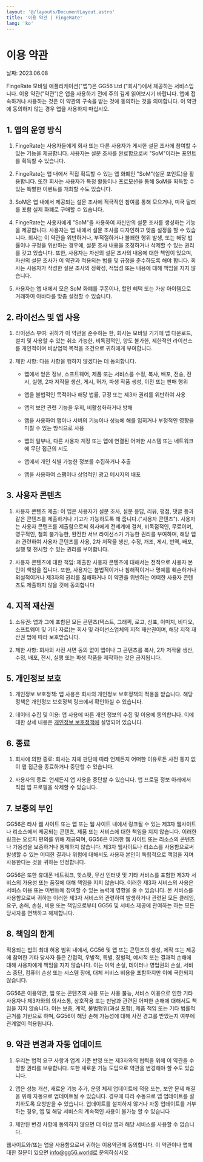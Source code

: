 ```yaml
---
layout: '@/layouts/DocumentLayout.astro'
title: '이용 약관 | FingeRate'
lang: 'ko'
---
```


# 이용 약관

날짜: <time datetime="2023-06-08">2023.06.08</time>

FingeRate 모바일 애플리케이션("앱")은 GG56 Ltd ("회사")에서 제공하는 서비스입니다. 이용 약관("약관")은 앱을 사용하기 전에 주의 깊게 읽어보시기 바랍니다. 앱에 접속하거나 사용하는 것은 이 약관의 구속을 받는 것에 동의하는 것을 의미합니다. 이 약관에 동의하지 않는 경우 앱을 사용하지 마십시오.

## 1. 앱의 운영 방식

1. FingeRate는 사용자들에게 회사 또는 다른 사용자가 게시한 설문 조사에 참여할 수 있는 기능을 제공합니다. 사용자는 설문 조사를 완료함으로써 "SoM"이라는 포인트를 획득할 수 있습니다.

1. FingeRate는 앱 내에서 직접 획득할 수 있는 앱 화폐인 "SoM"(설문 포인트)을 활용합니다. 또한 회사는 사용자가 특정 활동이나 프로모션을 통해 SoM을 획득할 수 있는 특별한 이벤트를 개최할 수도 있습니다.

1. SoM은 앱 내에서 제공되는 설문 조사에 적극적인 참여를 통해 모으거나, 미국 달러를 포함 실제 화폐로 구매할 수 있습니다.

1. FingeRate는 사용자에게 "SoM"을 사용하여 자신만의 설문 조사를 생성하는 기능을 제공합니다. 사용자는 앱 내에서 설문 조사를 디자인하고 맞춤 설정을 할 수 있습니다. 회사는 이 약관을 위반하거나, 부적절하거나 불쾌한 행위 발생, 또는 해당 법률이나 규정을 위반하는 경우에, 설문 조사 내용을 조정하거나 삭제할 수 있는 권리를 갖고 있습니다. 또한, 사용자는 자신의 설문 조사의 내용에 대한 책임이 있으며, 자신의 설문 조사가 이 약관과 적용되는 법률 및 규정을 준수하도록 해야 합니다. 회사는 사용자가 작성한 설문 조사의 정확성, 적법성 또는 내용에 대해 책임을 지지 않습니다.

1. 사용자는 앱 내에서 모은 SoM 화폐를 쿠폰이나, 할인 혜택 또는 가상 아이템으로 거래하여 아바타를 맞춤 설정할 수 있습니다.

## 2. 라이선스 및 앱 사용

1. 라이선스 부여: 귀하가 이 약관을 준수하는 한, 회사는 모바일 기기에 앱 다운로드, 설치 및 사용할 수 있는 취소 가능한, 비독점적인, 양도 불가한, 제한적인 라이선스를 개인적이며 비상업적 목적을 조건으로 귀하에게 부여합니다.

2. 제한 사항: 다음 사항을 행하지 않겠다는 데 동의합니다.

   - 앱에서 얻은 정보, 소프트웨어, 제품 또는 서비스를 수정, 복사, 배포, 전송, 전시, 실행, 2차 저작물 생산, 게시, 허가, 파생 작품 생성, 이전 또는 판매 행위

   - 앱을 불법적인 목적이나 해당 법률, 규정 또는 제3자 권리를 위반하여 사용

   - 앱의 보안 관련 기능을 우회, 비활성화하거나 방해

   - 앱을 사용하여 앱이나 서버의 기능이나 성능에 해를 입히거나 부정적인 영향을 미칠 수 있는 방식으로 사용

   - 앱의 일부나, 다른 사용자 계정 또는 앱에 연결된 어떠한 시스템 또는 네트워크에 무단 접근의 시도

   - 앱에서 개인 식별 가능한 정보를 수집하거나 추출

   - 앱을 사용하여 스팸이나 상업적인 광고 메시지의 배포

## 3. 사용자 콘텐츠

1. 사용자 콘텐츠 제출: 이 앱은 사용자가 설문 조사, 설문 응답, 리뷰, 평점, 댓글 등과 같은 콘텐츠를 제출하거나 기고가 가능하도록 해 줍니다.("사용자 콘텐츠"). 사용자는 사용자 콘텐츠를 제출함으로써 회사에게 전세계에 걸쳐, 비독점적인, 무료이며, 영구적인, 철회 불가능한, 완전한 서브 라이선스가 가능한 권리를 부여하며, 해당 앱과 관련하여 사용자 콘텐츠를 사용, 2차 저작물 생산, 수정, 개조, 게시, 번역, 배포, 실행 및 전시할 수 있는 권리를 부여합니다.

2. 사용자 콘텐츠에 대한 책임: 제출한 사용자 콘텐츠에 대해서는 전적으로 사용자 본인이 책임을 집니다. 또한, 사용자는 불법적이거나 침해적이거나 명예를 훼손하거나 외설적이거나 제3자의 권리를 침해하거나 이 약관을 위반하는 어떠한 사용자 콘텐츠도 제출하지 않을 것에 동의합니다

## 4. 지적 재산권

1. 소유권: 앱과 그에 포함된 모든 콘텐츠(텍스트, 그래픽, 로고, 상표, 이미지, 비디오, 소프트웨어 및 기타 자료)는 회사 및 라이선스업체의 지적 재산권이며, 해당 지적 재산권 법에 따라 보호받습니다.

2. 제한 사항: 회사의 사전 서면 동의 없이 앱이나 그 콘텐츠를 복사, 2차 저작물 생산, 수정, 배포, 전시, 실행 또는 파생 작품을 제작하는 것은 금지됩니다.

## 5. 개인정보 보호

1. 개인정보 보호정책: 앱 사용은 회사의 개인정보 보호정책의 적용을 받습니다. 해당 정책은 개인정보 보호정책 링크에서 확인하실 수 있습니다.

2. 데이터 수집 및 이용: 앱 사용에 따른 개인 정보의 수집 및 이용에 동의합니다. 이에 대한 상세 내용은 [개인정보 보호정책에](/privacy-policy) 설명되어 있습니다.

## 6. 종료

1. 회사에 의한 종료: 회사는 자체 판단에 따라 언제든지 어떠한 이유로든 사전 통지 없이 앱 접근을 종료하거나 중단할 수 있습니다.

2. 사용자의 종료: 언제든지 앱 사용을 중단할 수 있습니다. 앱 프로필 정보 아래에서 직접 앱 프로필을 삭제할 수 있습니다.

## 7. 보증의 부인

GG56은 타사 웹 사이트 또는 앱 또는 웹 사이트 내에서 링크될 수 있는 제3자 웹사이트나 리소스에서 제공되는 콘텐츠, 제품 또는 서비스에 대한 책임을 지지 않습니다. 이러한 링크는 오로지 편의를 위해 제공되며, GG56은 이러한 웹 사이트 또는 리소스의 콘텐츠나 가용성을 보증하거나 통제하지 않습니다. 제3자 웹사이트나 리소스를 사용함으로써 발생할 수 있는 어떠한 결과나 위험에 대해서도 사용자 본인이 독립적으로 책임을 지며 사용한다는 것을 귀하는 인정합니다.

GG56은 또한 휴대폰 네트워크, 핫스팟, 무선 인터넷 및 기타 서비스를 포함한 제3자 서비스의 가용성 또는 품질에 대해 책임을 지지 않습니다. 이러한 제3자 서비스의 사용은 서비스 이용 또는 이벤트에 참여할 수 있는 능력에 영향을 줄 수 있습니다. 본 서비스를 사용함으로써 귀하는 이러한 제3자 서비스와 관련하여 발생하거나 관련된 모든 클레임, 요구, 손해, 손실, 비용 또는 책임으로부터 GG56 및 서비스 제공에 관여하는 하는 모든 당사자를 면책하고 해제합니다.

## 8. 책임의 한계

적용되는 법의 최대 허용 범위 내에서, GG56 및 앱 또는 콘텐츠의 생성, 제작 또는 제공에 참여한 기타 당사자 들은 간접적, 우발적, 특별, 징벌적, 예시적 또는 결과적 손해에 대해 사용자에게 책임을 지지 않습니다. 이는 이익 손실, 데이터나 영업권의 손실, 서비스 중단, 컴퓨터 손상 또는 시스템 장애, 대체 서비스 비용을 포함하지만 이에 국한되지 않습니다.

GG56은 이용약관, 앱 또는 콘텐츠의 사용 또는 사용 불능, 서비스 이용으로 인한 기타 사용자나 제3자와의 의사소통, 상호작용 또는 만남과 관련된 어떠한 손해에 대해서도 책임을 지지 않습니다. 이는 보증, 계약, 불법행위(과실 포함), 제품 책임 또는 기타 법률적 근거를 기반으로 하며, GG56이 해당 손해 가능성에 대해 사전 경고를 받았는지 여부에 관계없이 적용됩니다.

## 9. 약관 변경과 자동 업데이트

1. 우리는 법적 요구 사항과 업계 기준 반영 또는 제3자와의 협력을 위해 이 약관을 수정할 권리를 보유합니다. 또한 새로운 기능 도입으로 약관을 변경해야 할 수도 있습니다.

2. 앱은 성능 개선, 새로운 기능 추가, 운영 체제 업데이트에 적응 또는, 보안 문제 해결을 위해 자동으로 업데이트될 수 있습니다. 경우에 따라 수동으로 앱 업데이트를 설치하도록 요청받을 수 있습니다. 업데이트를 설치하지 않거나 자동 업데이트를 거부하는 경우, 앱 및 해당 서비스의 계속적인 사용이 불가능 할 수 있습니다

3. 제안된 변경 사항에 동의하지 않으면 더 이상 앱과 해당 서비스를 사용할 수 없습니다.

웹사이트와/또는 앱을 사용함으로써 귀하는 이용약관에 동의합니다. 이 약관이나 앱에 대한 질문이 있으면 [info@gg56.world로](mailto:info@gg56.world) 문의하십시오
